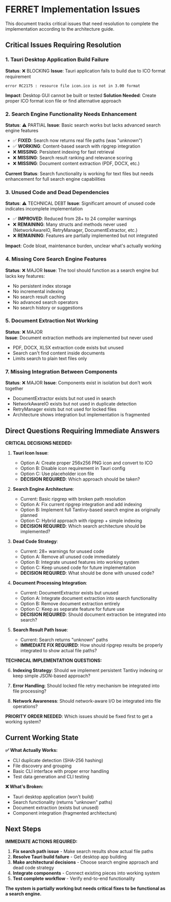 # FERRET Implementation Issues

This document tracks critical issues that need resolution to complete the implementation according to the architecture guide.

## Critical Issues Requiring Resolution

### 1. **Tauri Desktop Application Build Failure**
**Status**: ❌ BLOCKING
**Issue**: Tauri application fails to build due to ICO format requirement
```
error RC2175 : resource file icon.ico is not in 3.00 format
```
**Impact**: Desktop GUI cannot be built or tested
**Solution Needed**: Create proper ICO format icon file or find alternative approach

### 2. **Search Engine Functionality Needs Enhancement**
**Status**: ⚠️ PARTIAL
**Issue**: Basic search works but lacks advanced search engine features
- ✅ **FIXED**: Search now returns real file paths (was "unknown")
- ✅ **WORKING**: Content-based search with ripgrep integration
- ❌ **MISSING**: Persistent indexing for fast retrieval
- ❌ **MISSING**: Search result ranking and relevance scoring
- ❌ **MISSING**: Document content extraction (PDF, DOCX, etc.)

**Current Status**: Search functionality is working for text files but needs enhancement for full search engine capabilities

### 3. **Unused Code and Dead Dependencies**
**Status**: ⚠️ TECHNICAL DEBT
**Issue**: Significant amount of unused code indicates incomplete implementation
- ✅ **IMPROVED**: Reduced from 28+ to 24 compiler warnings
- ❌ **REMAINING**: Many structs and methods never used (NetworkAwareIO, RetryManager, DocumentExtractor, etc.)
- ❌ **REMAINING**: Features are partially implemented but not integrated

**Impact**: Code bloat, maintenance burden, unclear what's actually working

### 4. **Missing Core Search Engine Features**
**Status**: ❌ MAJOR
**Issue**: The tool should function as a search engine but lacks key features:
- No persistent index storage
- No incremental indexing
- No search result caching
- No advanced search operators
- No search history or suggestions

### 5. **Document Extraction Not Working**
**Status**: ❌ MAJOR  
**Issue**: Document extraction methods are implemented but never used
- PDF, DOCX, XLSX extraction code exists but unused
- Search can't find content inside documents
- Limits search to plain text files only


### 7. **Missing Integration Between Components**
**Status**: ❌ MAJOR
**Issue**: Components exist in isolation but don't work together
- DocumentExtractor exists but not used in search
- NetworkAwareIO exists but not used in duplicate detection
- RetryManager exists but not used for locked files
- Architecture shows integration but implementation is fragmented

## Direct Questions Requiring Immediate Answers

**CRITICAL DECISIONS NEEDED:**

1. **Tauri Icon Issue**: 
   - Option A: Create proper 256x256 PNG icon and convert to ICO
   - Option B: Disable icon requirement in Tauri config
   - Option C: Use placeholder icon file
   - **DECISION REQUIRED**: Which approach should be taken?

2. **Search Engine Architecture**:
   - Current: Basic ripgrep with broken path resolution
   - Option A: Fix current ripgrep integration and add indexing
   - Option B: Implement full Tantivy-based search engine as originally planned
   - Option C: Hybrid approach with ripgrep + simple indexing
   - **DECISION REQUIRED**: Which search architecture should be implemented?

3. **Dead Code Strategy**:
   - Current: 28+ warnings for unused code
   - Option A: Remove all unused code immediately
   - Option B: Integrate unused features into working system
   - Option C: Keep unused code for future implementation
   - **DECISION REQUIRED**: What should be done with unused code?

4. **Document Processing Integration**:
   - Current: DocumentExtractor exists but unused
   - Option A: Integrate document extraction into search functionality
   - Option B: Remove document extraction entirely
   - Option C: Keep as separate feature for future use
   - **DECISION REQUIRED**: Should document extraction be integrated into search?

5. **Search Result Path Issue**:
   - Current: Search returns "unknown" paths
   - **IMMEDIATE FIX REQUIRED**: How should ripgrep results be properly integrated to show actual file paths?

**TECHNICAL IMPLEMENTATION QUESTIONS:**

6. **Indexing Strategy**: Should we implement persistent Tantivy indexing or keep simple JSON-based approach?

7. **Error Handling**: Should locked file retry mechanism be integrated into file processing?

8. **Network Awareness**: Should network-aware I/O be integrated into file operations?

**PRIORITY ORDER NEEDED**: Which issues should be fixed first to get a working system?

## Current Working State

**✅ What Actually Works:**
- CLI duplicate detection (SHA-256 hashing)
- File discovery and grouping
- Basic CLI interface with proper error handling
- Test data generation and CLI testing

**❌ What's Broken:**
- Tauri desktop application (won't build)
- Search functionality (returns "unknown" paths)
- Document extraction (exists but unused)
- Component integration (fragmented architecture)

## Next Steps

**IMMEDIATE ACTIONS REQUIRED:**
1. **Fix search path issue** - Make search results show actual file paths
2. **Resolve Tauri build failure** - Get desktop app building
3. **Make architectural decisions** - Choose search engine approach and dead code strategy
4. **Integrate components** - Connect existing pieces into working system
5. **Test complete workflow** - Verify end-to-end functionality

**The system is partially working but needs critical fixes to be functional as a search engine.**